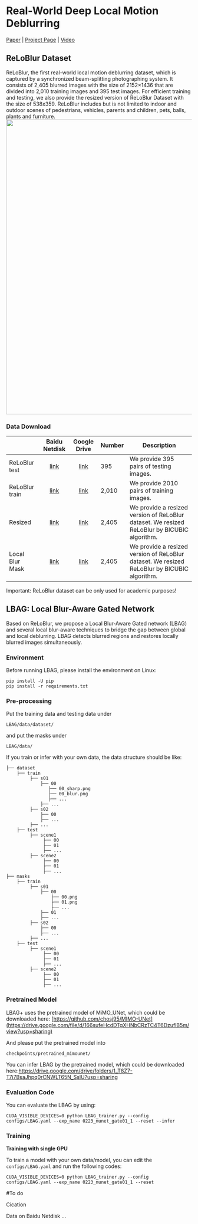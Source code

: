 # Real-World Deep Local Motion Deblurring

[Paper](https://arxiv.org/abs/2204.08179) | [Project Page](https://leiali.github.io/ReLoBlur_homepage/index.html) | [Video](https://youtu.be/mSsADaoh2WY)

## ReLoBlur Dataset
ReLoBlur, the first real-world local motion deblurring dataset, which is captured by a synchronized beam-splitting photographing system. It consists of 2,405 blurred images with the size of 2152×1436 that are divided into 2,010 training images and 395 test images. For efficient training and testing, we also provide the resized version of ReLoBlur Dataset with the size of 538x359. ReLoBlur includes but is not limited to indoor and outdoor scenes of pedestrians, vehicles, parents
and children, pets, balls, plants and furniture.
<img src="assets/ad_data.jpg" width="800px"/>

### Data Download
|     | Baidu Netdisk | Google Drive | Number | Description|
| :--- | :--: | :----: | :---- | ---- |
| ReLoBlur test | [link]() | [link](https://drive.google.com/drive/folders/1nYj4e7TSXeqBsUZxLvoay_JLZ7wxdNmC?usp=sharing) | 395 | We provide 395 pairs of testing images.|
| ReLoBlur train| [link]() | [link](https://drive.google.com/drive/folders/1rAPKzhhRjztj7Utbb00BJLSVaPC-1Jua?usp=sharing) | 2,010 | We provide 2010 pairs of training images.|
| Resized | [link]() | [link](https://drive.google.com/drive/folders/1M_5O-fGqvCry1AmY0JhE2DulbZguIeA3?usp=sharing) | 2,405 | We provide a resized version of ReLoBlur dataset. We resized ReLoBlur by BICUBIC algorithm. |
| Local Blur Mask | [link]() | [link](https://drive.google.com/drive/folders/1-4YerKKlDydgoBeZbiV0_XR9iJLKbLXI?usp=sharing) | 2,405 | We provide a resized version of ReLoBlur dataset. We resized ReLoBlur by BICUBIC algorithm. |

Important: ReLoBlur dataset can be only used for academic purposes!

## LBAG: Local Blur-Aware Gated Network
Based on ReLoBlur, we propose a Local Blur-Aware Gated network (LBAG) and several local blur-aware techniques to bridge the gap between global and local deblurring. LBAG detects blurred regions and restores locally blurred images simultaneously. 

### Environment

Before running LBAG, please install the environment on Linux:

```
pip install -U pip
pip install -r requirements.txt
```

### Pre-processing

Put the training data and testing data under
```
LBAG/data/dataset/
```
and put the masks under
```
LBAG/data/
```

If you train or infer with your own data, the data structure should be like:
```
├── dataset
    ├── train
         ├── s01
             ├── 00
                ├── 00_sharp.png
                ├── 00_blur.png
                ├── ...
             ├── ...
         ├── s02
             ├── 00
             ├── ...
         ├── ...      
    ├── test
         ├── scene1
              ├── 00
              ├── 01
              ├── ...
         ├── scene2
              ├── 00
              ├── 01
              ├── ...
├── masks
    ├── train
         ├── s01
             ├── 00
                 ├── 00.png
                 ├── 01.png
                 ├── ...
             ├── 01
             ├── ...
         ├── s02
             ├── 00
             ├── ...
         ├── ...      
    ├── test
         ├── scene1
              ├── 00
              ├── 01
              ├── ...
         ├── scene2
              ├── 00
              ├── 01
              ├── ...
```

### Pretrained Model

LBAG+ uses the pretrained model of MiMO_UNet, which could be downloaded here: [https://github.com/chosj95/MIMO-UNet](https://drive.google.com/file/d/166sufeHcdDTgXHNbCRzTC4T6DzuflB5m/view?usp=sharing)

And please put the pretrained model into 
```
checkpoints/pretrained_mimounet/
```
You can infer LBAG by the pretrained model, which could be downloaded here:https://drive.google.com/drive/folders/1_T8Z7-T7i7BsaJhpq0rCNWLT65N_SslU?usp=sharing

### Evaluation Code

You can evaluate the LBAG by using:
```
CUDA_VISIBLE_DEVICES=0 python LBAG_trainer.py --config configs/LBAG.yaml --exp_name 0223_munet_gate01_1 --reset --infer
```

### Training

**Training with single GPU**

To train a model with your own data/model, you can edit the `configs/LBAG.yaml` and run the following codes:

```
CUDA_VISIBLE_DEVICES=0 python LBAG_trainer.py --config configs/LBAG.yaml --exp_name 0223_munet_gate01_1 --reset
```

#To do

Cication

Data on Baidu Netdisk
...
